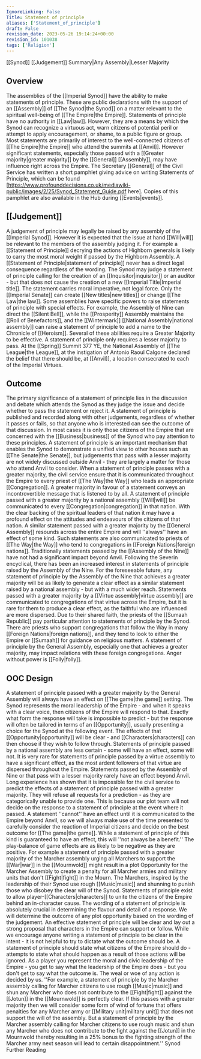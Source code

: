 ```yaml
---
IgnoreLinking: False
Title: Statement of principle
aliases: ['Statement_of_principle']
draft: False
revision_date: 2023-05-26 19:14:24+00:00
revision_id: 101038
tags: ['Religion']
---
```


[[Synod]] [[Judgement]] Summary|Any Assembly|Lesser Majority
## Overview
The assemblies of the [[Imperial Synod]] have the ability to make statements of principle. These are public declarations with the support of an [[Assembly]] of [[The Synod|the Synod]] on a matter relevant to the spiritual well-being of [[The Empire|the Empire]].
Statements of principle have no authority in [[Law|law]]. However, they are a means by which the Synod can recognize a virtuous act, warn citizens of potential peril or attempt to apply encouragement, or shame, to a public figure or group. Most statements are primarily of interest to the well-connected citizens of [[The Empire|the Empire]] who attend the summits at [[Anvil]]. However significant statements, especially those passed with a [[Greater majority|greater majority]] by the [[General]] [[Assembly]], may have influence right across the Empire.
The Secretary [[General]] of the Civil Service has written a short pamphlet giving advice on writing Statements of Principle, which can be found [https://www.profounddecisions.co.uk/mediawiki-public/images/2/25/Synod_Statement_Guide.pdf here]. Copies of this pamphlet are also available in the Hub during [[Events|events]].
## [[Judgement]]
A judgement of principle may legally be raised by any assembly of the [[Imperial Synod]]. However it is expected that the issue at hand [[Will|will]] be relevant to the members of the assembly judging it. For example a [[Statement of Principle]] decrying the actions of Highborn generals is likely to carry the most moral weight if passed by the Highborn Assembly. 
A [[Statement of Principle|statement of principle]] never has a direct legal consequence regardless of the wording. The Synod may judge a statement of principle calling for the creation of an [[Inquisitor|inquisitor]] or an auditor - but that does not cause the creation of a new [[Imperial Title|Imperial title]]. The statement carries moral imperative, not legal force. Only the [[Imperial Senate]] can create [[New titles|new titles]] or change [[The Law|the law]].
Some assemblies have specific powers to raise statements of principle with special effects. For example, the Assembly of Nine can direct the [[Silent Bell]], while the [[Prosperity]] Assembly maintains the [[Roll of Benefactors]], and the [[Wintermark]] [[National Assembly|national assembly]] can raise a statement of principle to add a name to the Chronicle of [[Heroism]]. Several of these abilities require a Greater Majority to be effective.
A statement of principle only requires a lesser majority to pass.
At the [[Spring]] Summit 377 YE, the National Assembly of [[The League|the League]], at the instigation of Antonio Raoul Calgone declared the belief that there should be, at [[Anvil]], a location consecrated to each of the Imperial Virtues.
## Outcome
The primary significance of a statement of principle lies in the discussion and debate which attends the Synod as they judge the issue and decide whether to pass the statement or reject it. A statement of principle is published and recorded along with other judgements, regardless of whether it passes or fails, so that anyone who is interested can see the outcome of that discussion.
In most cases it is only those citizens of the Empire that are concerned with the [[Business|business]] of the Synod who pay attention to these principles. A statement of principle is an important mechanism that enables the Synod to demonstrate a unified view to other houses such as [[The Senate|the Senate]], but judgements that pass with a lesser majority are not widely discussed outside Anvil - they are largely a matter for those who attend Anvil to consider.
When a statement of principle passes with a greater majority, the civil service ensure that it is communicated throughout the Empire to every priest of [[The Way|the Way]] who leads an appropriate [[Congregation]]. A greater majority in favour of a statement conveys an incontrovertible message that is listened to by all. 
A statement of principle passed with a greater majority by a national assembly [[Will|will]] be communicated to every [[Congregation|congregation]] in that nation. With the clear backing of the spiritual leaders of that nation it may have a profound effect on the attitudes and endeavours of the citizens of that nation. A similar statement passed with a greater majority by the [[General Assembly]] resounds across the entire Empire and will ''always'' have an effect of some kind. Such statements are also communicated to priests of [[The Way|the Way]] who tend to congregations in [[Foreign Nations|foreign nations]].
Traditionally statements passed by the [[Assembly of the Nine]] have not had a significant impact beyond Anvil. Following the Severin encyclical, there has been an increased interest in statements of principle raised by the Assembly of the Nine. For the foreseeable future, any statement of principle by the Assembly of the Nine that achieves a greater majority will be as likely to generate a clear effect as a similar statement raised by a national assembly - but with a much wider reach. 
Statements passed with a greater majority by a [[Virtue assembly|virtue assembly]] are communicated to congregations of that virtue across the Empire, but it is rare for them to produce a clear effect, as the faithful who are influenced are more dispersed.
Due to their shared faith, the priests of the [[Sumaah Republic]] pay particular attention to statements of principle by the Synod. There are priests who support congregations that follow the Way in many [[Foreign Nations|foreign nations]], and they tend to look to either the Empire or [[Sumaah]] for guidance on religious matters. A statement of principle by the General Assembly, especially one that achieves a greater majority, may impact relations with these foreign congregations.
Anger without power is [[Folly|folly]].
## OOC Design
A statement of principle passed with a greater majority by the General Assembly will always have an effect on [[The game|the game]] setting. The Synod represents the moral leadership of the Empire - and when it speaks with a clear voice, then citizens of the Empire will respond to that. Exactly what form the response will take is impossible to predict - but the response will often be tailored in terms of an [[Opportunity]], usually presenting a choice for the Synod at the following event. The effects of that [[Opportunity|opportunity]] will be clear - and [[Characters|characters]] can then choose if they wish to follow through. 
Statements of principle passed by a national assembly are less certain - some will have an effect, some will not. It is very rare for statements of principle passed by a virtue assembly to have a significant effect, as the most ardent followers of that virtue are dispersed throughout the Empire. Statements passed by the Assembly of Nine or that pass with a lesser majority rarely have an effect beyond Anvil.
Long experience has shown that it is impossible for the civil service to predict the effects of a statement of principle passed with a greater majority. They will refuse all requests for a prediction - as they are categorically unable to provide one. This is because our plot team will not decide on the response to a statement of principle at the event where it passed. A statement ''cannot'' have an effect until it is communicated to the Empire beyond Anvil, so we will always make use of the time presented to carefully consider the reaction of Imperial citizens and decide on the best outcome for [[The game|the game]].
While a statement of principle of this kind is guaranteed to have an effect, this will ''not always be a benefit.'' The play-balance of game effects are as likely to be negative as they are positive. For example a statement of principle passed with a greater majority of the Marcher assembly urging all Marchers to support the [[War|war]] in the [[Mournwold]] might result in a plot Opportunity for the Marcher Assembly to create a penalty for all Marcher armies and military units that don't [[Fight|fight]] in the Mourn. The Marchers, inspired by the leadership of their Synod use rough [[Music|music]] and shunning to punish those who disobey the clear will of the Synod. 
Statements of principle exist to allow player-[[Characters|characters]] to unite the citizens of the Empire behind an in-character cause. The wording of a statement of principle is absolutely crucial in determining the flavour and detail of a response. We will determine the outcome of any plot opportunity based on the wording of the judgement. An effective statement of principle will be clear and lay out a strong proposal that characters in the Empire can support or follow.
While we encourage anyone writing a statement of principle to be clear in the intent - it is not helpful to try to dictate what the outcome should be. A statement of principle should state what citizens of the Empire should do - attempts to state what should happen as a result of those actions will be ignored. As a player you represent the moral and civic leadership of the Empire - you get to say what the leadership of the Empire does - but you don't get to say what the outcome is. The weal or woe of any action is decided by us.
''For example, a statement of principle by the Marcher assembly calling for Marcher citizens to use rough [[Music|music]] and shun any Marcher who does not contribute to the [[Fight|fight]] against the [[Jotun]] in the [[Mournwold]] is perfectly clear. If this passes with a greater majority then we will consider some form of wind of fortune that offers penalties for any Marcher army or [[Military unit|military unit]] that does not support the will of the assembly. But a statement of principle by the Marcher assembly calling for Marcher citizens to use rough music and shun any Marcher who does not contribute to the fight against the [[Jotun]] in the Mournwold thereby resulting in a 25% bonus to the fighting strength of the Marcher army next season will lead to certain disappointment.''
Synod Further Reading